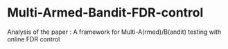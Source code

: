 # Multi-Armed-Bandit-FDR-control
Analysis of the paper : A framework for Multi-A(rmed)/B(andit) testing with online FDR control
